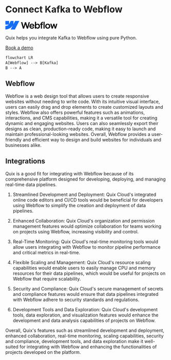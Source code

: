 # Connect Kafka to Webflow

![](./images/logo_1.jpg)

Quix helps you integrate Kafka to Webflow using pure Python.

<div>
<a class="md-button md-button--primary" href="https://share.hsforms.com/1iW0TmZzKQMChk0lxd_tGiw4yjw2?__hstc=175542013.2303933fbd746c0ac86d9ccbe9bc9100.1728383268831.1729603416735.1729620918855.31&__hssc=175542013.1.1729620918855&__hsfp=2132701734" target="_blank" style="margin-right:.5rem;">Book a demo</a>
<br/>
</div>

```mermaid
flowchart LR
A[Webflow] --> B[Kafka]
B --> A
```

## Webflow

Webflow is a web design tool that allows users to create responsive websites without needing to write code. With its intuitive visual interface, users can easily drag and drop elements to create customized layouts and styles. Webflow also offers powerful features such as animations, interactions, and CMS capabilities, making it a versatile tool for creating dynamic and engaging websites. Users can also seamlessly export their designs as clean, production-ready code, making it easy to launch and maintain professional-looking websites. Overall, Webflow provides a user-friendly and efficient way to design and build websites for individuals and businesses alike.

## Integrations

Quix is a good fit for integrating with Webflow because of its comprehensive platform designed for developing, deploying, and managing real-time data pipelines. 

1. Streamlined Development and Deployment: Quix Cloud's integrated online code editors and CI/CD tools would be beneficial for developers using Webflow to simplify the creation and deployment of data pipelines.

2. Enhanced Collaboration: Quix Cloud's organization and permission management features would optimize collaboration for teams working on projects using Webflow, increasing visibility and control.

3. Real-Time Monitoring: Quix Cloud's real-time monitoring tools would allow users integrating with Webflow to monitor pipeline performance and critical metrics in real-time.

4. Flexible Scaling and Management: Quix Cloud's resource scaling capabilities would enable users to easily manage CPU and memory resources for their data pipelines, which would be useful for projects on Webflow that require scalability.

5. Security and Compliance: Quix Cloud's secure management of secrets and compliance features would ensure that data pipelines integrated with Webflow adhere to security standards and regulations.

6. Development Tools and Data Exploration: Quix Cloud's development tools, data exploration, and visualization features would enhance the development and data analysis capabilities of projects on Webflow.

Overall, Quix's features such as streamlined development and deployment, enhanced collaboration, real-time monitoring, scaling capabilities, security and compliance, development tools, and data exploration make it well-suited for integrating with Webflow and enhancing the functionalities of projects developed on the platform.

